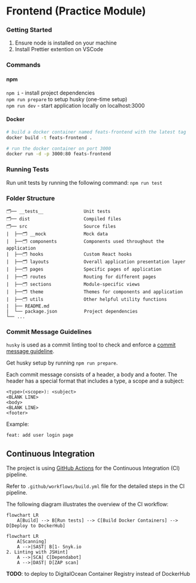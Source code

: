 # Frontend (Practice Module)

### Getting Started

1. Ensure node is installed on your machine
2. Install Prettier extention on VSCode

### Commands

#### npm

`npm i` - install project dependencies  
`npm run prepare` to setup husky (one-time setup)  
`npm run dev` - start application locally on localhost:3000

#### Docker

```sh
# build a docker container named feats-frontend with the latest tag
docker build -t feats-frontend .

# run the docker container on port 3000
docker run -d -p 3000:80 feats-frontend
```

### Running Tests

Run unit tests by running the following command:
`npm run test`

### Folder Structure

```
🗂️── __tests__               Unit tests
🗂️── dist                    Compiled files
🗂️── src                     Source files
|  ├──🗂️ __mock              Mock data
|  ├──🗂️ components          Components used throughout the application
|  ├──🗂️ hooks               Custom React hooks
|  ├──🗂️ layouts             Overall application presentation layer
|  ├──🗂️ pages               Specific pages of application
|  ├──🗂️ routes              Routing for different pages
|  ├──🗂️ sections            Module-specific views
|  ├──🗂️ theme               Themes for components and application
|  ├──🗂️ utils               Other helpful utility functions
|  ├── README.md
|  └── package.json          Project dependencies
└── ...
```

### Commit Message Guidelines

`husky` is used as a commit linting tool to check and enforce a [commit message guideline](https://github.com/angular/angular/blob/22b96b9/CONTRIBUTING.md#-commit-message-guidelines).

Get husky setup by running `npm run prepare`.

Each commit message consists of a header, a body and a footer. The header has a special format that includes a type, a scope and a subject:

```
<type>(<scope>): <subject>
<BLANK LINE>
<body>
<BLANK LINE>
<footer>
```

Example:

```
feat: add user login page
```

## Continuous Integration

The project is using [GitHub Actions](https://docs.github.com/en/actions) for the Continuous Integration (CI) pipeline.

Refer to `.github/workflows/build.yml` file for the detailed steps in the CI pipeline.

The following diagram illustrates the overview of the CI workflow:

```mermaid
flowchart LR
    A[Build] --> B[Run tests] --> C[Build Docker Containers] --> D[Deploy to DockerHub]
```

```mermaid
flowchart LR
    A[Scanning]
    A -->|SAST| B[1- Snyk.io
2. Linting with JSHint]
    A -->|SCA| C[Dependabot]
    A -->|DAST| D[ZAP scan]
```

**TODO**: to deploy to DigitalOcean Container Registry instead of DockerHub
